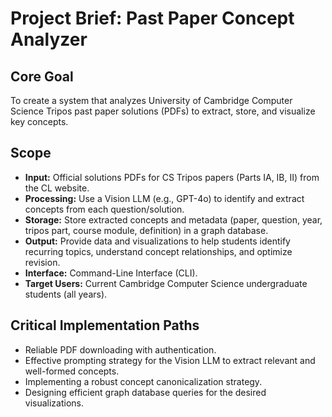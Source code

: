# Project Brief: Past Paper Concept Analyzer

## Core Goal

To create a system that analyzes University of Cambridge Computer Science Tripos past paper solutions (PDFs) to extract, store, and visualize key concepts.

## Scope

*   **Input:** Official solutions PDFs for CS Tripos papers (Parts IA, IB, II) from the CL website.
*   **Processing:** Use a Vision LLM (e.g., GPT-4o) to identify and extract concepts from each question/solution.
*   **Storage:** Store extracted concepts and metadata (paper, question, year, tripos part, course module, definition) in a graph database.
*   **Output:** Provide data and visualizations to help students identify recurring topics, understand concept relationships, and optimize revision.
*   **Interface:** Command-Line Interface (CLI).
*   **Target Users:** Current Cambridge Computer Science undergraduate students (all years).

## Critical Implementation Paths

*   Reliable PDF downloading with authentication.
*   Effective prompting strategy for the Vision LLM to extract relevant and well-formed concepts.
*   Implementing a robust concept canonicalization strategy.
*   Designing efficient graph database queries for the desired visualizations.
